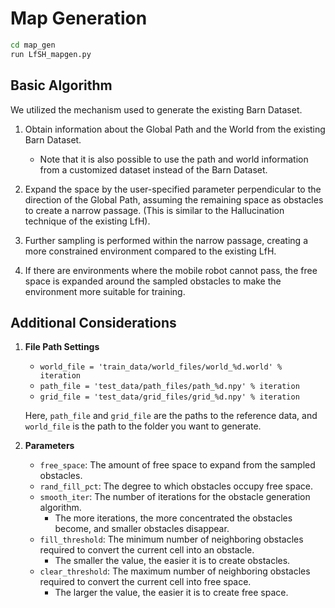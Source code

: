 
# Map Generation

```bash
cd map_gen
run LfSH_mapgen.py
```

## Basic Algorithm

We utilized the mechanism used to generate the existing Barn Dataset.

1. Obtain information about the Global Path and the World from the existing Barn Dataset.
   - Note that it is also possible to use the path and world information from a customized dataset instead of the Barn Dataset.

2. Expand the space by the user-specified parameter perpendicular to the direction of the Global Path, assuming the remaining space as obstacles to create a narrow passage. (This is similar to the Hallucination technique of the existing LfH).

3. Further sampling is performed within the narrow passage, creating a more constrained environment compared to the existing LfH.

4. If there are environments where the mobile robot cannot pass, the free space is expanded around the sampled obstacles to make the environment more suitable for training.

## Additional Considerations

1. **File Path Settings**
   - `world_file = 'train_data/world_files/world_%d.world' % iteration`
   - `path_file = 'test_data/path_files/path_%d.npy' % iteration`
   - `grid_file = 'test_data/grid_files/grid_%d.npy' % iteration`
   
   Here, `path_file` and `grid_file` are the paths to the reference data, and `world_file` is the path to the folder you want to generate.

2. **Parameters**
   - `free_space`: The amount of free space to expand from the sampled obstacles.
   - `rand_fill_pct`: The degree to which obstacles occupy free space.
   - `smooth_iter`: The number of iterations for the obstacle generation algorithm.
     - The more iterations, the more concentrated the obstacles become, and smaller obstacles disappear.
   - `fill_threshold`: The minimum number of neighboring obstacles required to convert the current cell into an obstacle.
     - The smaller the value, the easier it is to create obstacles.
   - `clear_threshold`: The maximum number of neighboring obstacles required to convert the current cell into free space.
     - The larger the value, the easier it is to create free space.
